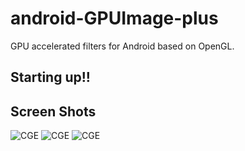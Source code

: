 # android-GPUImage-plus
GPU accelerated filters for Android based on OpenGL. 

## Starting up!! ##


## Screen Shots ##

<img alt="CGE" src="https://raw.githubusercontent.com/wysaid/android-GPUImage-plus/master/screenshots/0.jpg">
<img alt="CGE" src="https://raw.githubusercontent.com/wysaid/android-GPUImage-plus/master/screenshots/1.jpg">
<img alt="CGE" src="https://raw.githubusercontent.com/wysaid/android-GPUImage-plus/master/screenshots/2.jpg">